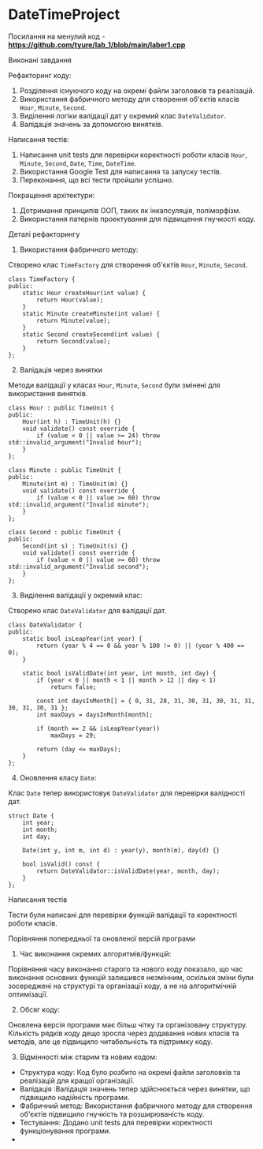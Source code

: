 # DateTimeProject
Посилання на менулий код - **https://github.com/tyure/lab_1/blob/main/laber1.cpp**

Виконані завдання

 Рефакторинг коду:

1. Розділення існуючого коду на окремі файли заголовків та реалізацій.
2. Використання фабричного методу для створення об'єктів класів `Hour`, `Minute`, `Second`.
3. Виділення логіки валідації дат у окремий клас `DateValidator`.
4. Валідація значень за допомогою винятків.

Написання тестів:

1. Написання unit tests для перевірки коректності роботи класів `Hour`, `Minute`, `Second`, `Date`, `Time`, `DateTime`.
2. Використання Google Test для написання та запуску тестів.
3. Переконання, що всі тести пройшли успішно.

Покращення архітектури:

1. Дотримання принципів ООП, таких як інкапсуляція, поліморфізм.
2. Використання патернів проектування для підвищення гнучкості коду.

 Деталі рефакторингу

1. Використання фабричного методу:

Створено клас `TimeFactory` для створення об'єктів `Hour`, `Minute`, `Second`.
``` 
class TimeFactory {
public:
    static Hour createHour(int value) {
        return Hour(value);
    }
    static Minute createMinute(int value) {
        return Minute(value);
    }
    static Second createSecond(int value) {
        return Second(value);
    }
};
``` 
2. Валідація через винятки

Методи валідації у класах `Hour`, `Minute`, `Second` були змінені для використання винятків.
``` 
class Hour : public TimeUnit {
public:
    Hour(int h) : TimeUnit(h) {}
    void validate() const override {
        if (value < 0 || value >= 24) throw std::invalid_argument("Invalid hour");
    }
};

class Minute : public TimeUnit {
public:
    Minute(int m) : TimeUnit(m) {}
    void validate() const override {
        if (value < 0 || value >= 60) throw std::invalid_argument("Invalid minute");
    }
};

class Second : public TimeUnit {
public:
    Second(int s) : TimeUnit(s) {}
    void validate() const override {
        if (value < 0 || value >= 60) throw std::invalid_argument("Invalid second");
    }
};
``` 

3. Виділення валідації у окремий клас:

Створено клас `DateValidator` для валідації дат.

``` 
class DateValidator {
public:
    static bool isLeapYear(int year) {
        return (year % 4 == 0 && year % 100 != 0) || (year % 400 == 0);
    }

    static bool isValidDate(int year, int month, int day) {
        if (year < 0 || month < 1 || month > 12 || day < 1)
            return false;

        const int daysInMonth[] = { 0, 31, 28, 31, 30, 31, 30, 31, 31, 30, 31, 30, 31 };
        int maxDays = daysInMonth[month];

        if (month == 2 && isLeapYear(year))
            maxDays = 29;

        return (day <= maxDays);
    }
};
``` 

4. Оновлення класу `Date`:

Клас `Date` тепер використовує `DateValidator` для перевірки валідності дат.

``` 
struct Date {
    int year;
    int month;
    int day;

    Date(int y, int m, int d) : year(y), month(m), day(d) {}

    bool isValid() const {
        return DateValidator::isValidDate(year, month, day);
    }
};
``` 

 Написання тестів

Тести були написані для перевірки функцій валідації та коректності роботи класів.


 Порівняння попередньої та оновленої версій програми

1. Час виконання окремих алгоритмів/функцій:

Порівняння часу виконання старого та нового коду показало, що час виконання основних функцій залишився незмінним, оскільки зміни були зосереджені на структурі та організації коду, а не на алгоритмічній оптимізації.

2. Обсяг коду:

Оновлена версія програми має більш чітку та організовану структуру. Кількість рядків коду дещо зросла через додавання нових класів та методів, але це підвищило читабельність та підтримку коду.

3. Відмінності між старим та новим кодом:

- Структура коду: Код було розбито на окремі файли заголовків та реалізацій для кращої організації.
- Валідація :Валідація значень тепер здійснюється через винятки, що підвищило надійність програми.
- Фабричний метод: Використання фабричного методу для створення об'єктів підвищило гнучкість та розширюваність коду.
- Тестування: Додано unit tests для перевірки коректності функціонування програми.
- 
